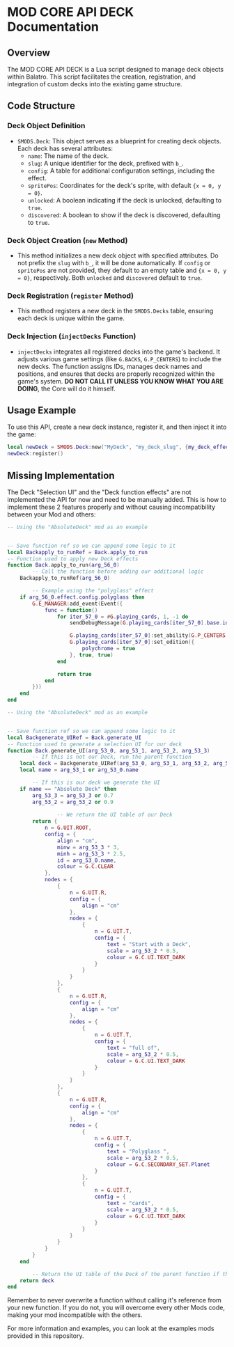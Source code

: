# MOD CORE API DECK Documentation

## Overview
The MOD CORE API DECK is a Lua script designed to manage deck objects within Balatro. This script facilitates the creation, registration, and integration of custom decks into the existing game structure.

## Code Structure

### Deck Object Definition
- `SMODS.Deck`: This object serves as a blueprint for creating deck objects. Each deck has several attributes:
  - `name`: The name of the deck.
  - `slug`: A unique identifier for the deck, prefixed with `b_`.
  - `config`: A table for additional configuration settings, including the effect.
  - `spritePos`: Coordinates for the deck's sprite, with default `{x = 0, y = 0}`.
  - `unlocked`: A boolean indicating if the deck is unlocked, defaulting to `true`.
  - `discovered`: A boolean to show if the deck is discovered, defaulting to `true`.

### Deck Object Creation (`new` Method)
- This method initializes a new deck object with specified attributes. Do not prefix the `slug` with `b_`, it will be done automatically. If `config` or `spritePos` are not provided, they default to an empty table and `{x = 0, y = 0}`, respectively. Both `unlocked` and `discovered` default to `true`.

### Deck Registration (`register` Method)
- This method registers a new deck in the `SMODS.Decks` table, ensuring each deck is unique within the game.

### Deck Injection (`injectDecks` Function)
- `injectDecks` integrates all registered decks into the game's backend. It adjusts various game settings (like `G.BACKS`, `G.P_CENTERS`) to include the new decks. The function assigns IDs, manages deck names and positions, and ensures that decks are properly recognized within the game's system. **DO NOT CALL IT UNLESS YOU KNOW WHAT YOU ARE DOING**, the Core will do it himself. 

## Usage Example
To use this API, create a new deck instance, register it, and then inject it into the game:
```lua
local newDeck = SMODS.Deck:new("MyDeck", "my_deck_slug", {my_deck_effect = value})
newDeck:register()
```

## Missing Implementation
The Deck "Selection UI" and the "Deck function effects" are not implemented the API for now and need to be manually added. This is how to implement these 2 features properly and without causing incompatibility between your Mod and others: 
```lua
-- Using the "AbsoluteDeck" mod as an example


-- Save function ref so we can append some logic to it
local Backapply_to_runRef = Back.apply_to_run
-- Function used to apply new Deck effects
function Back.apply_to_run(arg_56_0)
        -- Call the function before adding our additional logic
	Backapply_to_runRef(arg_56_0)

        -- Example using the "polyglass" effect
	if arg_56_0.effect.config.polyglass then
		G.E_MANAGER:add_event(Event({
			func = function()
				for iter_57_0 = #G.playing_cards, 1, -1 do
					sendDebugMessage(G.playing_cards[iter_57_0].base.id)

					G.playing_cards[iter_57_0]:set_ability(G.P_CENTERS.m_glass)
					G.playing_cards[iter_57_0]:set_edition({
						polychrome = true
					}, true, true)
				end

				return true
			end
		}))
	end
end
```

```lua
-- Using the "AbsoluteDeck" mod as an example


-- Save function ref so we can append some logic to it
local Backgenerate_UIRef = Back.generate_UI
-- Function used to generate a selection UI for our deck
function Back.generate_UI(arg_53_0, arg_53_1, arg_53_2, arg_53_3)
        -- If this is not our Deck, run the parent function
	local deck = Backgenerate_UIRef(arg_53_0, arg_53_1, arg_53_2, arg_53_3)
	local name = arg_53_1 or arg_53_0.name

        -- If this is our deck we generate the UI
	if name == "Absolute Deck" then
		arg_53_3 = arg_53_3 or 0.7
		arg_53_2 = arg_53_2 or 0.9
                
                -- We return the UI table of our Deck
		return {
			n = G.UIT.ROOT,
			config = {
				align = "cm",
				minw = arg_53_3 * 3,
				minh = arg_53_3 * 2.5,
				id = arg_53_0.name,
				colour = G.C.CLEAR
			},
			nodes = {
				{
					n = G.UIT.R,
					config = {
						align = "cm"
					},
					nodes = {
						{
							n = G.UIT.T,
							config = {
								text = "Start with a Deck",
								scale = arg_53_2 * 0.5,
								colour = G.C.UI.TEXT_DARK
							}
						}
					}
				},
				{
					n = G.UIT.R,
					config = {
						align = "cm"
					},
					nodes = {
						{
							n = G.UIT.T,
							config = {
								text = "full of",
								scale = arg_53_2 * 0.5,
								colour = G.C.UI.TEXT_DARK
							}
						}
					}
				},
				{
					n = G.UIT.R,
					config = {
						align = "cm"
					},
					nodes = {
						{
							n = G.UIT.T,
							config = {
								text = "Polyglass ",
								scale = arg_53_2 * 0.5,
								colour = G.C.SECONDARY_SET.Planet
							}
						},
						{
							n = G.UIT.T,
							config = {
								text = "cards",
								scale = arg_53_2 * 0.5,
								colour = G.C.UI.TEXT_DARK
							}
						}
					}
				}
			}
		}
	end

        -- Return the UI table of the Deck of the parent function if this is not our Deck
	return deck
end
```

Remember to never overwrite a function without calling it's reference from your new function. If you do not, you will overcome every other Mods code, making your mod incompatible with the others.

For more information and examples, you can look at the examples mods provided in this repository. 
